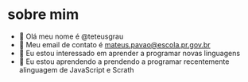 # sobre mim
-  👋 Olá meu nome é @teteusgrau
- 👀 Meu email de contato é mateus.pavao@escola.pr.gov.br
- 🌱 Eu estou interessado em aprender a programar novas linguagens
- 💞️ Eu estou aprendendo a prendendo a programar recentemente alinguagem de JavaScript e Scrath



